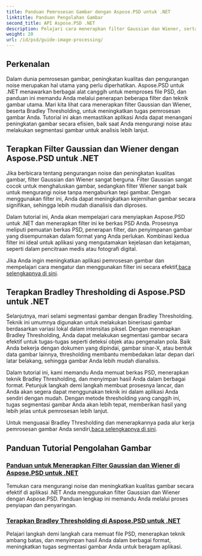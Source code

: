 ```yaml
---
title: Panduan Pemrosesan Gambar dengan Aspose.PSD untuk .NET
linktitle: Panduan Pengolahan Gambar
second_title: API Aspose.PSD .NET
description: Pelajari cara menerapkan filter Gaussian dan Wiener, serta Bradley Thresholding di Aspose.PSD untuk .NET untuk pemrosesan dan segmentasi gambar yang lebih baik.
weight: 20
url: /id/psd/guide-image-processing/
---
```

## Perkenalan

Dalam dunia pemrosesan gambar, peningkatan kualitas dan pengurangan noise merupakan hal utama yang perlu diperhatikan. Aspose.PSD untuk .NET menawarkan berbagai alat canggih untuk memproses file PSD, dan panduan ini memandu Anda melalui penerapan beberapa filter dan teknik gambar utama. Mari kita lihat cara menerapkan filter Gaussian dan Wiener, beserta Bradley Thresholding, untuk meningkatkan tugas pemrosesan gambar Anda. Tutorial ini akan memastikan aplikasi Anda dapat menangani peningkatan gambar secara efisien, baik saat Anda mengurangi noise atau melakukan segmentasi gambar untuk analisis lebih lanjut.

## Terapkan Filter Gaussian dan Wiener dengan Aspose.PSD untuk .NET

Jika berbicara tentang pengurangan noise dan peningkatan kualitas gambar, filter Gaussian dan Wiener sangat berguna. Filter Gaussian sangat cocok untuk menghaluskan gambar, sedangkan filter Wiener sangat baik untuk mengurangi noise tanpa mengaburkan tepi gambar. Dengan menggunakan filter ini, Anda dapat meningkatkan kejernihan gambar secara signifikan, sehingga lebih mudah dianalisis dan diproses.

Dalam tutorial ini, Anda akan mempelajari cara menyiapkan Aspose.PSD untuk .NET dan menerapkan filter ini ke berkas PSD Anda. Prosesnya meliputi pemuatan berkas PSD, penerapan filter, dan penyimpanan gambar yang disempurnakan dalam format yang Anda perlukan. Kombinasi kedua filter ini ideal untuk aplikasi yang mengutamakan kejelasan dan ketajaman, seperti dalam pencitraan medis atau fotografi digital.

 Jika Anda ingin meningkatkan aplikasi pemrosesan gambar dan mempelajari cara mengatur dan menggunakan filter ini secara efektif,[baca selengkapnya di sini](./guide-to-apply-gaussian-wiener-filters/).

## Terapkan Bradley Thresholding di Aspose.PSD untuk .NET

Selanjutnya, mari selami segmentasi gambar dengan Bradley Thresholding. Teknik ini umumnya digunakan untuk melakukan binerisasi gambar berdasarkan variasi lokal dalam intensitas piksel. Dengan menerapkan Bradley Thresholding, Anda dapat melakukan segmentasi gambar secara efektif untuk tugas-tugas seperti deteksi objek atau pengenalan pola. Baik Anda bekerja dengan dokumen yang dipindai, gambar sinar-X, atau bentuk data gambar lainnya, thresholding membantu membedakan latar depan dari latar belakang, sehingga gambar Anda lebih mudah dianalisis.

Dalam tutorial ini, kami memandu Anda memuat berkas PSD, menerapkan teknik Bradley Thresholding, dan menyimpan hasil Anda dalam berbagai format. Petunjuk langkah demi langkah membuat prosesnya lancar, dan Anda akan segera dapat menggunakan teknik ini dalam aplikasi Anda sendiri dengan mudah. Dengan metode thresholding yang canggih ini, tugas segmentasi gambar Anda akan lebih tepat, memberikan hasil yang lebih jelas untuk pemrosesan lebih lanjut.

Untuk menguasai Bradley Thresholding dan menerapkannya pada alur kerja pemrosesan gambar Anda sendiri,[baca selengkapnya di sini](./apply-bradley-thresholding/).

## Panduan Tutorial Pengolahan Gambar
### [Panduan untuk Menerapkan Filter Gaussian dan Wiener di Aspose.PSD untuk .NET](./guide-to-apply-gaussian-wiener-filters/)
Temukan cara mengurangi noise dan meningkatkan kualitas gambar secara efektif di aplikasi .NET Anda menggunakan filter Gaussian dan Wiener dengan Aspose.PSD. Panduan lengkap ini memandu Anda melalui proses penyiapan dan penyaringan.
### [Terapkan Bradley Thresholding di Aspose.PSD untuk .NET](./apply-bradley-thresholding/)
Pelajari langkah demi langkah cara memuat file PSD, menerapkan teknik ambang batas, dan menyimpan hasil Anda dalam berbagai format, meningkatkan tugas segmentasi gambar Anda untuk beragam aplikasi.